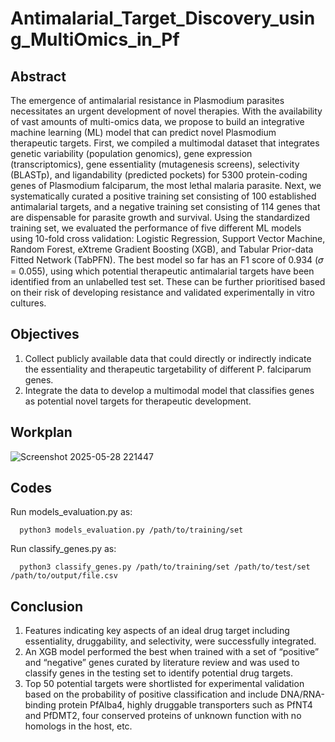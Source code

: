 # Antimalarial_Target_Discovery_using_MultiOmics_in_Pf

## Abstract

The emergence of antimalarial resistance in Plasmodium parasites necessitates an urgent development of novel therapies. With the availability of vast amounts of multi-omics data, we propose to build an integrative machine learning (ML) model that can predict novel Plasmodium therapeutic targets. First, we compiled a multimodal dataset that integrates genetic variability (population genomics), gene expression (transcriptomics), gene essentiality (mutagenesis screens), selectivity (BLASTp), and ligandability (predicted pockets) for 5300 protein-coding genes of Plasmodium falciparum, the most lethal malaria parasite. Next, we systematically curated a positive training set consisting of 100 established antimalarial targets, and a negative training set consisting of 114 genes that are dispensable for parasite growth and survival. Using the standardized training set, we evaluated the performance of five different ML models using 10-fold cross validation: Logistic Regression, Support Vector Machine, Random Forest, eXtreme Gradient Boosting (XGB), and Tabular Prior-data Fitted Network (TabPFN). The best model so far has an F1 score of 0.934 (𝜎 = 0.055), using which potential therapeutic antimalarial targets have been identified from an unlabelled test set. These can be further prioritised based on their risk of developing resistance and validated experimentally in vitro cultures.

## Objectives
1.  Collect publicly available data that could directly or indirectly indicate the essentiality and therapeutic targetability of different P. falciparum genes.
2.  Integrate the data to develop a multimodal model that classifies genes as potential novel targets for therapeutic development.

## Workplan
![Screenshot 2025-05-28 221447](https://github.com/user-attachments/assets/ad9992c6-c336-48d6-9200-6c273e6c49c7)

## Codes
Run models_evaluation.py as:

      python3 models_evaluation.py /path/to/training/set

Run classify_genes.py as:

      python3 classify_genes.py /path/to/training/set /path/to/test/set /path/to/output/file.csv
  
## Conclusion
1. Features indicating key aspects of an ideal drug target including essentiality, druggability, and selectivity, were successfully integrated.
2. An XGB model performed the best when trained with a set of “positive” and “negative” genes curated by literature review and was used to classify genes in the testing set to identify potential drug targets.
3. Top 50 potential targets were shortlisted for experimental validation based on the probability of positive classification and include DNA/RNA-binding protein PfAlba4, highly druggable transporters such as PfNT4 and PfDMT2, four conserved proteins of unknown function with no homologs in the host, etc.
